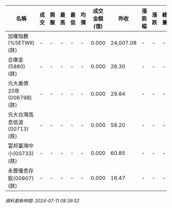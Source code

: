 | 名稱 | 成交 | 開盤 | 最高 | 最低 | 均價 | 成交金額(億) | 昨收 | 漲跌幅 | 漲跌 | 總量 | 昨量 | 振幅 |
| -------- | -------- | -------- | -------- |-------- | -------- | -------- |-------- |-------- |-------- | -------- | -------- |-------- |
|加權指數(%5ETWII) (跌)|-|-|-|-|-|0.000|24,007.08|-|-|-|-|0.00%|
|合庫金(5880) (跌)|-|-|-|-|-|0.000|26.30|-|-|-|-|0.00%|
|元大美債20年(00679B) (跌)|-|-|-|-|-|0.000|29.84|-|-|-|-|0.00%|
|元大台灣高息低波(00713) (跌)|-|-|-|-|-|0.000|58.20|-|-|-|-|0.00%|
|富邦臺灣中小(00733) (跌)|-|-|-|-|-|0.000|60.85|-|-|-|-|0.00%|
|永豐優息存股(00907) (跌)|-|-|-|-|-|0.000|16.47|-|-|-|-|0.00%|
###### 資料更新時間: 2024-07-11 08:39:52